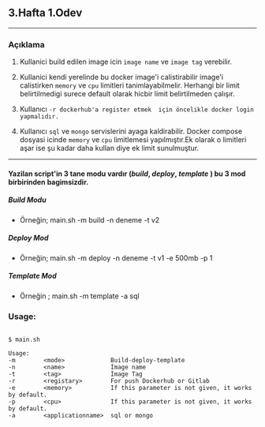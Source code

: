 ## 3.Hafta 1.Odev
---

### Açıklama
1. Kullanici build edilen image icin `image name` ve `image tag` verebilir.

2. Kullanici kendi yerelinde bu docker image'i calistirabilir image'i calistirken `memory` ve `cpu` limitleri tanimlayabilmelir. Herhangi bir limit belirtilmedigi surece default olarak hicbir limit belirtilmeden çalışır.

3. Kullanıcı `-r dockerhub'a register etmek  için öncelikle docker login yapmalıdır.`

4. Kullanıcı `sql` ve `mongo` servislerini ayaga kaldirabilir. Docker compose dosyasi icinde `memory` ve `cpu` limitlemesi yapılmıştır.Ek olarak o limitleri aşar ise şu kadar daha kullan diye ek limit sunulmuştur.

---
#### Yazilan script'in 3 tane modu vardır (*build*, *deploy*, *template* ) bu 3 mod birbirinden bagimsizdir.
##### Build Modu
- Örneğin; main.sh -m build -n deneme -t v2

##### Deploy Mod
- Örneğin; main.sh -m deploy -n deneme -t v1 -e 500mb -p 1

##### Template Mod
- Örneğin ; main.sh -m template -a sql


### Usage:
```shell

$ main.sh

Usage:
-m        <mode>             Build-deploy-template                  
-n        <name>             İmage name                                   
-t        <tag>              İmage Tag       
-r        <registary>        For push Dockerhub or Gitlab        
-e        <memory>           If this parameter is not given, it works by default. 
-p        <cpu>              If this parameter is not given, it works by default.
-a        <applicationname>  sql or mongo 
```